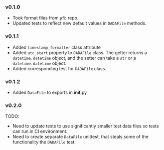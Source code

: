 ### v0.1.0

- Took format files from `pfb` repo.
- Updated tests to reflect new default values in `DADAFile` methods.

### v0.1.1

- Added `timestamp_formatter` class attribute
- Added `utc_start` property to `DADAFile` class. The getter returns a
`datetime.datetime` object, and the setter can take a `str` or a
`datetime.datetime` object.
- Added corresponding test for `DADAFile` class.

### v0.1.2

- Added `DataFile` to exports in __init__.py

### v0.2.0

TODO:
- Need to update tests to use significantly smaller test data files so
tests can run in CI environment.
- Need to create separate `DataFile` unittest, that steals some of the
functionality the `DADAFile` test.
